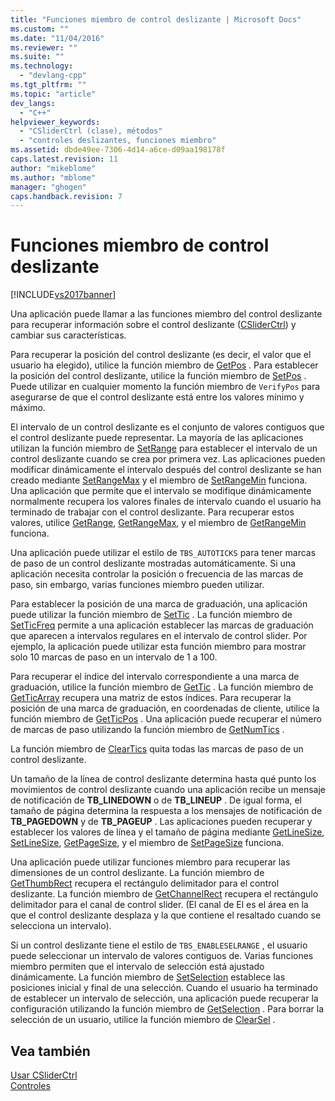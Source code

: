 ```yaml
---
title: "Funciones miembro de control deslizante | Microsoft Docs"
ms.custom: ""
ms.date: "11/04/2016"
ms.reviewer: ""
ms.suite: ""
ms.technology: 
  - "devlang-cpp"
ms.tgt_pltfrm: ""
ms.topic: "article"
dev_langs: 
  - "C++"
helpviewer_keywords: 
  - "CSliderCtrl (clase), métodos"
  - "controles deslizantes, funciones miembro"
ms.assetid: dbde49ee-7306-4d14-a6ce-d09aa198178f
caps.latest.revision: 11
author: "mikeblome"
ms.author: "mblome"
manager: "ghogen"
caps.handback.revision: 7
---
```

# Funciones miembro de control deslizante
[!INCLUDE[vs2017banner](../assembler/inline/includes/vs2017banner.md)]

Una aplicación puede llamar a las funciones miembro del control deslizante para recuperar información sobre el control deslizante \([CSliderCtrl](../mfc/reference/csliderctrl-class.md)\) y cambiar sus características.  
  
 Para recuperar la posición del control deslizante \(es decir, el valor que el usuario ha elegido\), utilice la función miembro de [GetPos](../Topic/CSliderCtrl::GetPos.md) .  Para establecer la posición del control deslizante, utilice la función miembro de [SetPos](../Topic/CSliderCtrl::SetPos.md) .  Puede utilizar en cualquier momento la función miembro de `VerifyPos` para asegurarse de que el control deslizante está entre los valores mínimo y máximo.  
  
 El intervalo de un control deslizante es el conjunto de valores contiguos que el control deslizante puede representar.  La mayoría de las aplicaciones utilizan la función miembro de [SetRange](../Topic/CSliderCtrl::SetRange.md) para establecer el intervalo de un control deslizante cuando se crea por primera vez.  Las aplicaciones pueden modificar dinámicamente el intervalo después del control deslizante se han creado mediante [SetRangeMax](../Topic/CSliderCtrl::SetRangeMax.md) y el miembro de [SetRangeMin](../Topic/CSliderCtrl::SetRangeMin.md) funciona.  Una aplicación que permite que el intervalo se modifique dinámicamente normalmente recupera los valores finales de intervalo cuando el usuario ha terminado de trabajar con el control deslizante.  Para recuperar estos valores, utilice [GetRange](../Topic/CSliderCtrl::GetRange.md), [GetRangeMax](../Topic/CSliderCtrl::GetRangeMax.md), y el miembro de [GetRangeMin](../Topic/CSliderCtrl::GetRangeMin.md) funciona.  
  
 Una aplicación puede utilizar el estilo de `TBS_AUTOTICKS` para tener marcas de paso de un control deslizante mostradas automáticamente.  Si una aplicación necesita controlar la posición o frecuencia de las marcas de paso, sin embargo, varias funciones miembro pueden utilizar.  
  
 Para establecer la posición de una marca de graduación, una aplicación puede utilizar la función miembro de [SetTic](../Topic/CSliderCtrl::SetTic.md) .  La función miembro de [SetTicFreq](../Topic/CSliderCtrl::SetTicFreq.md) permite a una aplicación establecer las marcas de graduación que aparecen a intervalos regulares en el intervalo de control slider.  Por ejemplo, la aplicación puede utilizar esta función miembro para mostrar solo 10 marcas de paso en un intervalo de 1 a 100.  
  
 Para recuperar el índice del intervalo correspondiente a una marca de graduación, utilice la función miembro de [GetTic](../Topic/CSliderCtrl::GetTic.md) .  La función miembro de [GetTicArray](../Topic/CSliderCtrl::GetTicArray.md) recupera una matriz de estos índices.  Para recuperar la posición de una marca de graduación, en coordenadas de cliente, utilice la función miembro de [GetTicPos](../Topic/CSliderCtrl::GetTicPos.md) .  Una aplicación puede recuperar el número de marcas de paso utilizando la función miembro de [GetNumTics](../Topic/CSliderCtrl::GetNumTics.md) .  
  
 La función miembro de [ClearTics](../Topic/CSliderCtrl::ClearTics.md) quita todas las marcas de paso de un control deslizante.  
  
 Un tamaño de la línea de control deslizante determina hasta qué punto los movimientos de control deslizante cuando una aplicación recibe un mensaje de notificación de **TB\_LINEDOWN** o de **TB\_LINEUP** .  De igual forma, el tamaño de página determina la respuesta a los mensajes de notificación de **TB\_PAGEDOWN** y de **TB\_PAGEUP** .  Las aplicaciones pueden recuperar y establecer los valores de línea y el tamaño de página mediante [GetLineSize](../Topic/CSliderCtrl::GetLineSize.md), [SetLineSize](../Topic/CSliderCtrl::SetLineSize.md), [GetPageSize](../Topic/CSliderCtrl::GetPageSize.md), y el miembro de [SetPageSize](../Topic/CSliderCtrl::SetPageSize.md) funciona.  
  
 Una aplicación puede utilizar funciones miembro para recuperar las dimensiones de un control deslizante.  La función miembro de [GetThumbRect](../Topic/CSliderCtrl::GetThumbRect.md) recupera el rectángulo delimitador para el control deslizante.  La función miembro de [GetChannelRect](../Topic/CSliderCtrl::GetChannelRect.md) recupera el rectángulo delimitador para el canal de control slider. \(El canal de El es el área en la que el control deslizante desplaza y la que contiene el resaltado cuando se selecciona un intervalo\).  
  
 Si un control deslizante tiene el estilo de `TBS_ENABLESELRANGE` , el usuario puede seleccionar un intervalo de valores contiguos de.  Varias funciones miembro permiten que el intervalo de selección está ajustado dinámicamente.  La función miembro de [SetSelection](../Topic/CSliderCtrl::SetSelection.md) establece las posiciones inicial y final de una selección.  Cuando el usuario ha terminado de establecer un intervalo de selección, una aplicación puede recuperar la configuración utilizando la función miembro de [GetSelection](../Topic/CSliderCtrl::GetSelection.md) .  Para borrar la selección de un usuario, utilice la función miembro de [ClearSel](../Topic/CSliderCtrl::ClearSel.md) .  
  
## Vea también  
 [Usar CSliderCtrl](../mfc/using-csliderctrl.md)   
 [Controles](../mfc/controls-mfc.md)